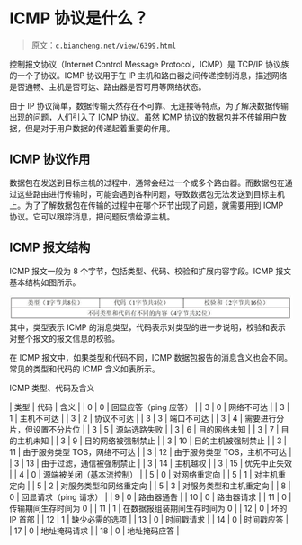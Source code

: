 # ICMP 协议是什么？

> 原文：[`c.biancheng.net/view/6399.html`](http://c.biancheng.net/view/6399.html)

控制报文协议（Internet Control Message Protocol，ICMP）是 TCP/IP 协议族的一个子协议。ICMP 协议用于在 IP 主机和路由器之间传递控制消息，描述网络是否通畅、主机是否可达、路由器是否可用等网络状态。

由于 IP 协议简单，数据传输天然存在不可靠、无连接等特点，为了解决数据传输出现的问题，人们引入了 ICMP 协议。虽然 ICMP 协议的数据包并不传输用户数据，但是对于用户数据的传递起着重要的作用。

## ICMP 协议作用

数据包在发送到目标主机的过程中，通常会经过一个或多个路由器。而数据包在通过这些路由进行传输时，可能会遇到各种问题，导致数据包无法发送到目标主机上。为了了解数据包在传输的过程中在哪个环节出现了问题，就需要用到 ICMP 协议。它可以跟踪消息，把问题反馈给源主机。

## ICMP 报文结构

ICMP 报文一般为 8 个字节，包括类型、代码、校验和扩展内容字段。ICMP 报文基本结构如图所示。

![](img/99c4d507b9d9a3cddac52d15f21dc0e7.png)其中，类型表示 ICMP 的消息类型，代码表示对类型的进一步说明，校验和表示对整个报文的报文信息的校验。

在 ICMP 报文中，如果类型和代码不同，ICMP 数据包报告的消息含义也会不同。常见的类型和代码的 ICMP 含义如表所示。

ICMP 类型、代码及含义

| 类型 | 代码 | 含义 |
| 0 | 0 | 回显应答（ping 应答） |
| 3 | 0 | 网络不可达 |
| 3 | 1 | 主机不可达 |
| 3 | 2 | 协议不可达 |
| 3 | 3 | 端口不可达 |
| 3 | 4 | 需要进行分片，但设置不分片位 |
| 3 | 5 | 源站选路失败 |
| 3 | 6 | 目的网络未知 |
| 3 | 7 | 目的主机未知 |
| 3 | 9 | 目的网络被强制禁止 |
| 3 | 10 | 目的主机被强制禁止 |
| 3 | 11 | 由于服务类型 TOS，网络不可达 |
| 3 | 12 | 由于服务类型 TOS，主机不可达 |
| 3 | 13 | 由于过滤，通信被强制禁止 |
| 3 | 14 | 主机越权 |
| 3 | 15 | 优先中止失效 |
| 4 | 0 | 源端被关闭（基本流控制） |
| 5 | 0 | 对网络重定向 |
| 5 | 1 | 对主机重定向 |
| 5 | 2 | 对服务类型和网络重定向 |
| 5 | 3 | 对服务类型和主机重定向 |
| 8 | 0 | 回显请求（ping 请求） |
| 9 | 0 | 路由器通告 |
| 10 | 0 | 路由器请求 |
| 11 | 0 | 传输期间生存时间为 0 |
| 11 | 1 | 在数据报组装期间生存时间为 0 |
| 12 | 0 | 坏的 IP 首部 |
| 12 | 1 | 缺少必需的选项 |
| 13 | 0 | 时间戳请求 |
| 14 | 0 | 时间戳应答 |
| 17 | 0 | 地址掩码请求 |
| 18 | 0 | 地址掩码应答 |